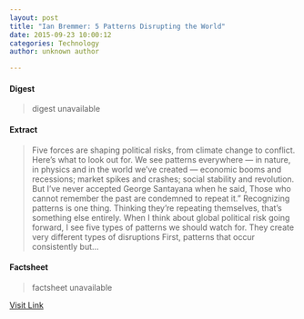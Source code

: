 ```yaml
---
layout: post
title: "Ian Bremmer: 5 Patterns Disrupting the World"
date: 2015-09-23 10:00:12
categories: Technology
author: unknown author

---
```



#### Digest
>digest unavailable

#### Extract
>Five forces are shaping political risks, from climate change to conflict. Here&rsquo;s what to look out for. We see patterns everywhere &mdash; in nature, in physics and in the world we&rsquo;ve created &mdash; economic booms and recessions; market spikes and crashes; social stability and revolution. But I&rsquo;ve never accepted George Santayana when he said, Those who cannot remember the past are condemned to repeat it.&rdquo; Recognizing patterns is one thing. Thinking they&rsquo;re repeating themselves, that&rsquo;s something else entirely. When I think about global political risk going forward, I see five types of patterns we should watch for. They create very different types of disruptions First, patterns that occur consistently but...

#### Factsheet
>factsheet unavailable

[Visit Link](http://www.gereports.com/post/129651952243/ian-bremmer-5-political-risks-set-to-disrupt-the-world/)


